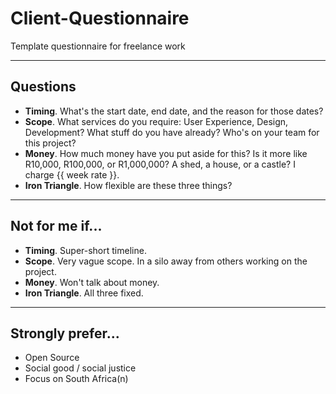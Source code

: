 # Client-Questionnaire

Template questionnaire for freelance work

---

## Questions

* **Timing**. What's the start date, end date, and the reason for those dates?
* **Scope**. What services do you require: User Experience, Design, Development? What stuff do you have already? Who's on your team for this project?
* **Money**. How much money have you put aside for this? Is it more like R10,000, R100,000, or R1,000,000? A shed, a house, or a castle? I charge {{ week rate }}.
* **Iron Triangle**. How flexible are these three things?

---

## Not for me if...

* **Timing**. Super-short timeline.
* **Scope**. Very vague scope. In a silo away from others working on the project.
* **Money**. Won't talk about money.
* **Iron Triangle**. All three fixed.

---

## Strongly prefer...

* Open Source
* Social good / social justice
* Focus on South Africa(n)
